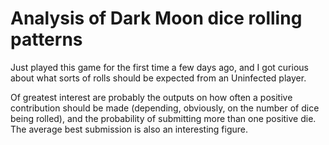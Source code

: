 # Analysis of Dark Moon dice rolling patterns

Just played this game for the first time a few days ago, and I got curious about what sorts of rolls should be expected from an Uninfected player.

Of greatest interest are probably the outputs on how often a positive contribution should be made (depending, obviously, on the number of dice being rolled), and the probability of submitting more than one positive die. The average best submission is also an interesting figure.
